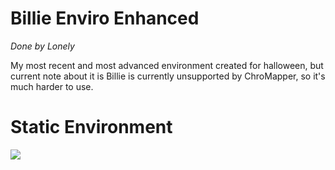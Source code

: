 # Billie Enviro Enhanced
*Done by Lonely*

My most recent and most advanced environment created for halloween, but current note about it is Billie is currently unsupported by ChroMapper, so it's much harder to use.

<h1> Static Environment</h1>
<img src="https://github.com/LonelyCen/Lonelys-Environments/blob/main/Environments/Billie%20Plat/Billie%20Example.png">
